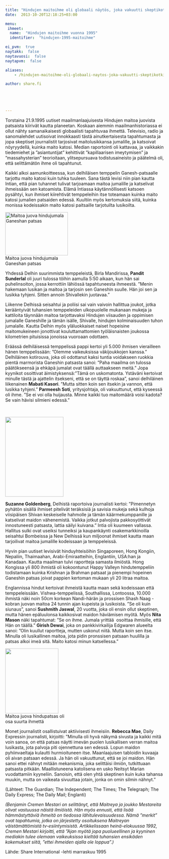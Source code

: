 ```yaml
---
title: "Hindujen maitoihme oli globaali näytös, joka vakuutti skeptikotkin"
date:  2013-10-20T12:18:25+03:00

menu:
 ihmeet:
  name:  "Hindujen maitoihme vuonna 1995"
  identifier:  "hindujen-1995-maitoihme"

ei_pvm:  true
naytakk:  false
naytavuosi:  false
naytapvm:  false

aliases:
    - /hindujen-maitoihme-oli-globaali-naytos-joka-vakuutti-skeptikotkin/

author: share.fi





---
```

<p class="alustus">Torstaina 21.9.1995 uutiset maailmanlaajuisesta Hindujen maitoa juovista patsaista kiirivät kautta planeetan. Koskaan aiemmin maailmanhistoriassa ei ollut nähty samanaikaisesti globaalisti tapahtuvaa ihmettä. Televisio, radio ja sanomalehdet uutisoivat innokkaasti tästä ainutkertaisesta tapahtumasta ja jopa skeptiset journalistit tarjosivat maitolusikkansa jumalille, ja katsoivat nöyryydellä, kuinka maito katosi. Median raportointi oli kattavaa, ja vaikkakin tiedemiehet ja ”asiantuntijat” kehittivät ”kapillaarisen imeytymisen” ja ”massahysterian” teorioitaan, ylitsepursuava todistusaineisto ja päätelmä oli, että selittämätön ihme oli tapahtunut.</p>

<p>Kaikki alkoi aamunkoitteessa, kun delhiläisen temppelin Ganesh-patsaalle tarjottu maito katosi kuin tuhka tuuleen. Sana tästä levisi niin pian kautta Intian, että pian tuhannet tulivat tarjoamaan maitoa jumalille ja katselivat ihmeissään sen katoamista. Elämä Intiassa käytännöllisesti katsoen pysähtyi, kun ihmiset kiirehtivät temppeleihin itse toteamaan kuinka maito katosi jumalien patsaiden edessä. Kuultiin myös kertomuksia siitä, kuinka monissa kodeissakin maito katosi paitsaille tarjotuilta lusikoilta.</p>

<p class="alignright" style="max-width:200px;"><img src="https://sharefi-cdn.sirv.com/sharefi/hindujen-maitoihme-1995-ganesha2.jpg" width="199" height="137" alt="Maitoa juova hindujumala Ganeshan patsas" />
<br />Maitoa juova hindujumala Ganeshan patsas</p>
<p>Yhdessä Delhin suurimmista temppeleistä, Birla Mandirissa, <strong>Pandit Sunderlal </strong>oli juuri tulossa töihin aamulla 5:50 aikaan, kun hän sai puhelinsoiton, jossa kerrottiin lähiössä tapahtuneesta ihmeestä. ”Menin hakemaan lusikan ja maitoa ja tarjosin sen Ganeshin suulle. Hän joi sen ja lusikka tyhjeni. Sitten annoin Shivallekin juotavaa.”</p>
<p>Liikenne Delhissä seisahtui ja poliisi sai vain vaivoin hallittua joukot, jotka kerääntyivät tuhansien temppeleiden ulkopuolelle mukanaan mukeja ja kattiloita täynnään maitoa tarjottavaksi Hindujen viisauden ja oppimisen jumalalle Ganeshille ja tämän isälle, Shivalle, hindujen kolminaisuuden tuhon jumalalle. Kautta Delhin myös yläluokkaiset naiset hopeisine maitomukeineen jonottivat kouluttamattomien työläisnaisten joukossa kilometrien pituisissa jonoissa vuoroaan odottaen.</p>
<p>Eräässä delhiläisessä temppelissä pappi kertoi yli 5.000 ihmisen vierailleen hänen temppelissään: ”Olemme vaikeuksissa väkijoukkojen kanssa.” Delhiläinen kotirouva, joka oli odottanut kaksi tuntia voidakseen ruokkia pientä marmorista Ganeshin patsasta sanoi: ”Paha maailma on tulossa päätökseensä ja ehkäpä jumalat ovat täällä auttaakseen meitä.” Jopa kyynikot osoittivat äimistyksensä:”Tämä on uskomatonta. Ystäväni kertoivat minulle tästä ja ajattelin itsekseni, että se on täyttä roskaa”, sanoi delhiläinen liikenainen <strong>Mabati Kasori</strong>. ”Mutta sitten koin sen itsekin ja vannon, että lusikka tyhjeni.” <strong>Parmeesh Soti</strong>, yritysjohtaja, oli vakuuttunut, että kyseessä oli ihme. ”Se ei voi olla huijausta. Minne kaikki tuo maitomäärä voisi kadota? Se vain hävisi silmieni edessä.”</p>
<p>&nbsp;</p>
<p class="alignright" style="max-width:200px;"><img src="https://sharefi-cdn.sirv.com/sharefi/eri-lehtia-vuodelta-1995-hindujen-maitoihme-avi2.gif" width="185" height="253" alt="" /></p>
<p><strong>Suzanne Goldenberg</strong>, Delhistä raportoiva journalisti kertoi: ”Pimennetyn pyhätön sisällä ihmiset pitelivät teräksisiä ja savisia mukeja sekä kulhoja viisipäisen Shivan keskeiselle hahmolle ja tämän käärmekumppanille ja katselivat maidon vähenemistä. Vaikka jotkut palvojista pakkosyöttivät innostuneesti patsasta, lattia säilyi kuivana.” Intia oli kuumeen vallassa. Hallitus sulki ovat useiksi tunneiksi ja kaupankäynti osakemarkkinoilla seisahtui Bombeissa ja New Delhissä kun miljoonat ihmiset kautta maan tarjoilivat maitoa jumalille kodeissaan ja temppeleissä.</p>
<p>Hyvin pian uutiset levisivät hinduyhteisöihin Singaporeen, Hong Kongiin, Nepaliin, Thaimaahan, Arabi-Emiraatteihin, Englantiin, USA:han ja Kanadaan. Kautta maailman tulvi raportteja samasta ilmiöstä. Hong Kongissa yli 800 ihmistä oli kokoontunut Happy Valleyn hindutemppeliin todistamaan kuinka Krishnan ja Brahman patsaat ja pienempi hopeinen Ganeshin patsas joivat pappien kertoman mukaan yli 20 litraa maitoa.</p>
<p>Englannissa hindut kertoivat ihmeistä kautta maan sekä kodeissaan että temppeleissään. Vishwa-temppelissä, Southallissa, Lontoossa, 10.000 ihmistä näki noin 50cm korkean Nandi-härän ja prossisen Shash Naag -kobran juovan maitoa 24 tunnin ajan kupeista ja lusikoista. ”Se oli kuin siunaus”, sanoi <strong>Sushmith Jaswal</strong>, 20 vuotta, joka oli ensin ollut skeptinen, mutta hänen epäluulonsa kaikkosivat maidon häviämisen myötä. Myös <strong>Nita Mason</strong> näki tapahtumat: ”Se on ihme. Jumala yrittää&nbsp; osoittaa ihmisille, että Hän on täällä.” <strong>Girish Dewai</strong>, joka on pankkivirkailija Edgwaren alueelta sanoi: ”Olin kuullut raportteja, mutten uskonut niitä. Mutta koin sen itse. Minulla oli lusikallinen maitoa, jota pidin pronssisen patsaan huulilla ja patsas alkoi imeä sitä. Maito katosi minun katsellessa.”</p>
<p class="alignright" style="max-width:200px;"><img src="https://sharefi-cdn.sirv.com/sharefi/hindujen-maitoihme-1995-kuva-maitoa-juovasta-jumalasta.gif" width="169" height="206" alt="" /><br />Maitoa juova hindupatsas oli osa suurta ihmettä</p>
<p>Monet journalistit osallistuivat aktiivisesti ihmeisiin. <strong>Rebecca Mae</strong>, Daily Expressin journalisti, kirjoitti: ”Minulla oli hyvä näkymä sivusta ja kaikki mitä voin sanoa, on että patsas näytti imevän puolen lusikallisen verran maitoa lusikasta, jota palvoja piti ojennettuna sen edessä. Lopun maidon pyhiinvaeltaja kulautti hurmioituneen itse. Maanlaajuisen tabloidin kuvaaja oli aivan patsaan edessä. Ja hän oli vakuuttunut, että se joi maidon. Hän sanoi ettei nähnyt mitään mekanismia, joka selittäisi ilmiön, tutkittuaan patsasta pitkään. Maallistuneena katolisena en usko Neitsyt Marian vuodattamiin kyyneliin. Sanoisin, että olen yhtä skeptinen kuin kuka tahansa muukin, mutta on vaikeata sivuuttaa jotain, jonka on omin silmin nähnyt.”</p>
<p>(Lähteet: The Guardian; The Independent; The Times; The Telegraph; The Daily Express; The Daily Mail; Englanti)</p>
<p><em>(Benjamin Cremen Mestari on selittänyt, että Maitreya ja joukko Mestareita olivat vastuussa näistä ilmiöistä. Hän myös ennusti, että lisää hämmästyttäviä ihmeitä on tiedossa lähitulevaisuudessa. Nämä ”merkit” ovat tapahtumia, jotka on järjestetty osoituksena Maitreyan väistämättömistä tv-esiintymisistä. Artikkelissaan heinä-elokuussa 1992, Cremen Mestari kirjoitti, että ”Ajan myötä jopa puolueellinen ja kyyninen mediakin tulee olemaan vaikeuksissa kieltää tuhansien ensikäden kokemukset siitä, ”ettei ihmeiden ajalla ole loppua”.)</em></p>
<p>Lähde: Share International -lehti marraskuu 1995</p>